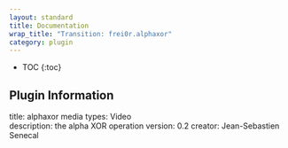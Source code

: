 ```yaml
---
layout: standard
title: Documentation
wrap_title: "Transition: frei0r.alphaxor"
category: plugin
---
```

* TOC
{:toc}

## Plugin Information

title: alphaxor
media types:
Video  
description: the alpha XOR operation
version: 0.2
creator: Jean-Sebastien Senecal
